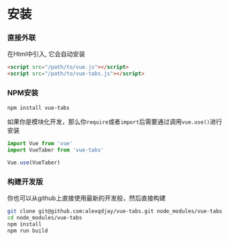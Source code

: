 # 安装

### 直接外联

在Html中引入, 它会自动安装

``` html
<script src="/path/to/vue.js"></script>
<script src="/path/to/vue-tabs.js"></script>
``` 

### NPM安装

``` bash
npm install vue-tabs
```

如果你是模块化开发，那么你`require`或者`import`后需要通过调用`vue.use()`进行安装

``` js
import Vue from 'vue'
import VueTaber from 'vue-tabs'

Vue.use(VueTaber)

```

### 构建开发版

你也可以从github上直接使用最新的开发般，然后直接构建

``` bash
git clone git@github.com:alexqdjay/vue-tabs.git node_modules/vue-tabs
cd node_modules/vue-tabs
npm install
npm run build
```

